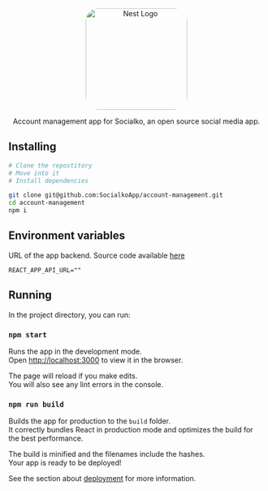<p align="center">
  <a href="http://aikenahac.com/" target="_blank"><img src="https://s3.eu-central-1.wasabisys.com/socialko/logo.svg" style="border-radius: 25px" width="200" alt="Nest Logo" /></a>
</p>

<p align="center">Account management app for Socialko, an open source social media app.</p>

## Installing

```sh
# Clone the repostitory
# Move into it
# Install dependencies

git clone git@github.com:SocialkoApp/account-management.git
cd account-management
npm i
```

## Environment variables

URL of the app backend. Source code available [here](https://github.com/SocialkoApp/backend/)

```
REACT_APP_API_URL=""
```

## Running

In the project directory, you can run:

### `npm start`

Runs the app in the development mode.\
Open [http://localhost:3000](http://localhost:3000) to view it in the browser.

The page will reload if you make edits.\
You will also see any lint errors in the console.

### `npm run build`

Builds the app for production to the `build` folder.\
It correctly bundles React in production mode and optimizes the build for the best performance.

The build is minified and the filenames include the hashes.\
Your app is ready to be deployed!

See the section about [deployment](https://facebook.github.io/create-react-app/docs/deployment) for more information.
